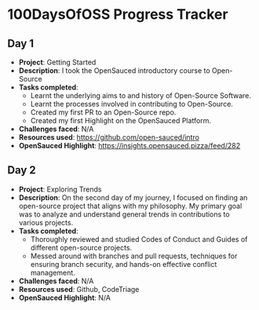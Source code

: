 # 100DaysOfOSS Progress Tracker

## Day 1

- **Project**: Getting Started
- **Description**: I took the OpenSauced introductory course to Open-Source
- **Tasks completed**:  
    - Learnt the underlying aims to and history of Open-Source Software.
    - Learnt the processes involved in contributing to Open-Source.
    - Created my first PR to an Open-Source repo.
    - Created my first Highlight on the OpenSauced Platform.
- **Challenges faced**: N/A
- **Resources used**: https://github.com/open-sauced/intro
- **OpenSauced Highlight**: https://insights.opensauced.pizza/feed/282



## Day 2

- **Project**: Exploring Trends
- **Description**: On the second day of my journey, I focused on finding an open-source project that aligns with my philosophy. My primary goal was to analyze and understand general trends in contributions to various projects.
- **Tasks completed**:  
    - Thoroughly reviewed and studied Codes of Conduct and Guides of different open-source projects.
    - Messed around with branches and pull requests, techniques for ensuring branch security, and hands-on effective conflict management.
- **Challenges faced**: N/A
- **Resources used**: Github, CodeTriage
- **OpenSauced Highlight**: N/A

